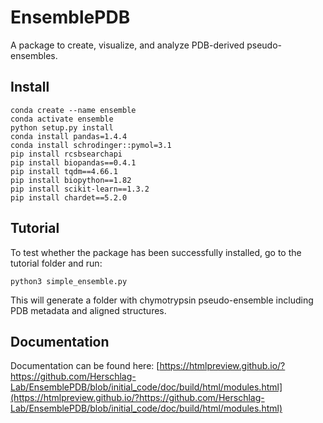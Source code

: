 # EnsemblePDB
A package to create, visualize, and analyze  PDB-derived pseudo-ensembles.

## Install 
```
conda create --name ensemble
conda activate ensemble
python setup.py install
conda install pandas=1.4.4
conda install schrodinger::pymol=3.1
pip install rcsbsearchapi
pip install biopandas==0.4.1
pip install tqdm==4.66.1
pip install biopython==1.82
pip install scikit-learn==1.3.2
pip install chardet==5.2.0
```

## Tutorial
To test whether the package has been successfully installed, go to the tutorial folder and run:
```
python3 simple_ensemble.py
```
This will generate a folder with chymotrypsin pseudo-ensemble including PDB metadata and aligned structures.

## Documentation
Documentation can be found here:
[https://htmlpreview.github.io/?https://github.com/Herschlag-Lab/EnsemblePDB/blob/initial_code/doc/build/html/modules.html](https://htmlpreview.github.io/?https://github.com/Herschlag-Lab/EnsemblePDB/blob/initial_code/doc/build/html/modules.html)
